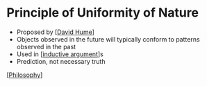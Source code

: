 # Principle of Uniformity of Nature

- Proposed by [[David Hume]]
- Objects observed in the future will typically conform to patterns observed in the past
- Used in [[inductive argument]]s
- Prediction, not necessary truth

[[Philosophy]]

[//begin]: # "Autogenerated link references for markdown compatibility"
[David Hume]: david-hume "David Hume"
[inductive argument]: inductive-argument "Inductive Argument"
[Philosophy]: philosophy "Philosophy"
[//end]: # "Autogenerated link references"